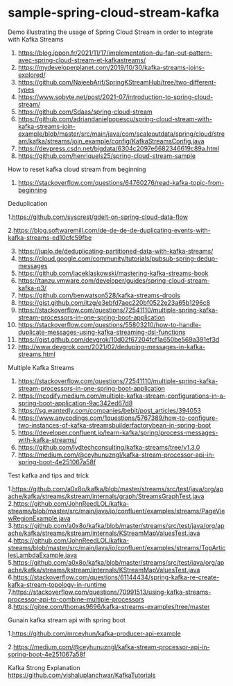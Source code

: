 # sample-spring-cloud-stream-kafka
Demo illustrating the usage of Spring Cloud Stream  in order to integrate with Kafka Streams
1. https://blog.ippon.fr/2021/11/17/implementation-du-fan-out-pattern-avec-spring-cloud-stream-et-kafkastreams/
2. https://mydeveloperplanet.com/2019/10/30/kafka-streams-joins-explored/
3. https://github.com/NajeebArif/SpringKStreamHub/tree/two-different-types
4. https://www.sobyte.net/post/2021-07/introduction-to-spring-cloud-stream/
5. https://github.com/Sdaas/spring-cloud-stream
6. https://github.com/adriandanielpopescu/spring-cloud-stream-with-kafka-streams-join-example/blob/master/src/main/java/com/scaleoutdata/spring/cloud/stream/kafka/streams/join_example/config/KafkaStreamsConfig.java
7. https://devpress.csdn.net/bigdata/6304c2097e6682346619c89a.html
8. https://github.com/henriquels25/spring-cloud-stream-sample


How to reset kafka cloud stream from beginning
1. https://stackoverflow.com/questions/64760276/read-kafka-topic-from-beginning

Deduplication

1.https://github.com/syscrest/gdelt-on-spring-cloud-data-flow

2.https://blog.softwaremill.com/de-de-de-de-duplicating-events-with-kafka-streams-ed10cfc59fbe

3. https://juplo.de/deduplicating-partitioned-data-with-kafka-streams/
4. https://cloud.google.com/community/tutorials/pubsub-spring-dedup-messages
5. https://github.com/jaceklaskowski/mastering-kafka-streams-book
6. https://tanzu.vmware.com/developer/guides/spring-cloud-stream-kafka-p3/
7. https://github.com/benwatson528/kafka-streams-drools
8. https://gist.github.com/itzg/e3ebfd7aec220bf0522e23a65b1296c8
9. https://stackoverflow.com/questions/72541110/multiple-spring-kafka-stream-processors-in-one-spring-boot-application
10. https://stackoverflow.com/questions/55803210/how-to-handle-duplicate-messages-using-kafka-streaming-dsl-functions
11. https://gist.github.com/devgrok/10d02f67204fcf1a650be569a391ef3d
12. http://www.devgrok.com/2021/02/deduping-messages-in-kafka-streams.html


Multiple Kafka Streams

1. https://stackoverflow.com/questions/72541110/multiple-spring-kafka-stream-processors-in-one-spring-boot-application
2. https://ncodify.medium.com/multiple-kafka-stream-configurations-in-a-spring-boot-application-9ac342ed67d8
3. https://sg.wantedly.com/companies/bebit/post_articles/394053
4. https://www.anycodings.com/1questions/5767389/how-to-configure-two-instances-of-kafka-streamsbuilderfactorybean-in-spring-boot
5. https://developer.confluent.io/learn-kafka/spring/process-messages-with-kafka-streams/
6. https://github.com/lydtechconsulting/kafka-streams/tree/v1.3.0
7. https://medium.com/@ceyhunuzngl/kafka-stream-processor-api-in-spring-boot-4e251067a58f



Test kafka and tips and trick

1.https://github.com/a0x8o/kafka/blob/master/streams/src/test/java/org/apache/kafka/streams/kstream/internals/graph/StreamsGraphTest.java
2.https://github.com/JohnReedLOL/kafka-streams/blob/master/src/main/java/io/confluent/examples/streams/PageViewRegionExample.java
3.https://github.com/a0x8o/kafka/blob/master/streams/src/test/java/org/apache/kafka/streams/kstream/internals/KStreamMapValuesTest.java
4.https://github.com/JohnReedLOL/kafka-streams/blob/master/src/main/java/io/confluent/examples/streams/TopArticlesLambdaExample.java
5.https://github.com/a0x8o/kafka/blob/master/streams/src/test/java/org/apache/kafka/streams/kstream/internals/KStreamMapValuesTest.java
6.https://stackoverflow.com/questions/61144434/spring-kafka-re-create-kafka-stream-topology-in-runtime
7.https://stackoverflow.com/questions/70991513/using-kafka-streams-processor-api-to-combine-multiple-processors
8.https://gitee.com/thomas9696/kafka-streams-examples/tree/master

Gunain kafka stream api with spring boot

1.https://github.com/mrceyhun/kafka-producer-api-example

2.https://medium.com/@ceyhunuzngl/kafka-stream-processor-api-in-spring-boot-4e251067a58f

Kafka Strong Explanation
https://github.com/vishaluplanchwar/KafkaTutorials


